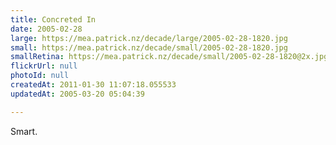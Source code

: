 ```yaml
---
title: Concreted In
date: 2005-02-28
large: https://mea.patrick.nz/decade/large/2005-02-28-1820.jpg
small: https://mea.patrick.nz/decade/small/2005-02-28-1820.jpg
smallRetina: https://mea.patrick.nz/decade/small/2005-02-28-1820@2x.jpg
flickrUrl: null
photoId: null
createdAt: 2011-01-30 11:07:18.055533
updatedAt: 2005-03-20 05:04:39

---
```

Smart.
